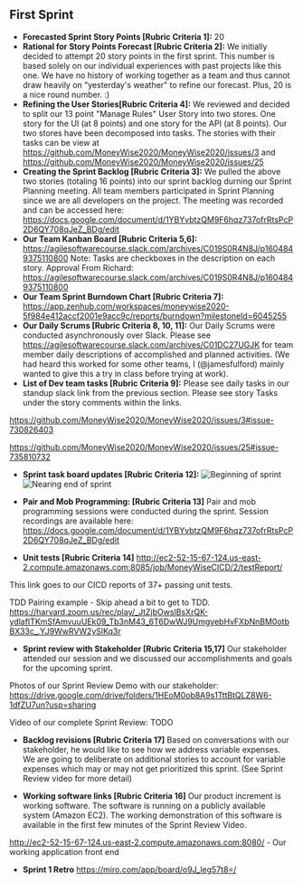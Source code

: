 ## First Sprint

- **Forecasted Sprint Story Points [Rubric Criteria 1]:** 20
- **Rational for Story Points Forecast [Rubric Criteria 2]:**  We initially decided to attempt 20 story points in the first sprint.  This number is based solely on our individual experiences with past projects like this one.  We have no history of working together as a team and thus cannot draw heavily on "yesterday's weather" to refine our forecast.  Plus, 20 is a nice round number. :)
- **Refining the User Stories[Rubric Criteria 4]:** We reviewed and decided to split our 13 point "Manage Rules" User Story into two stores.  One story for the UI (at 8 points) and one story for the API (at 8 points).  Our two stores have been decomposed into tasks.  The stories with their tasks can be view at  https://github.com/MoneyWise2020/MoneyWise2020/issues/3 and https://github.com/MoneyWise2020/MoneyWise2020/issues/25
- **Creating the Sprint Backlog [Rubric Criteria 3]:** We pulled the above two stories (totaling 16 points) into our sprint backlog durning our Sprint Planning meeting.  All team members participated in Sprint Planning since we are all developers on the project.  The meeting was recorded and can be accessed here: https://docs.google.com/document/d/1YBYvbtzQM9F6hqz737ofrRtsPcP2D6QY708qJeZ_BDg/edit
- **Our Team Kanban Board [Rubric Criteria 5,6]:** https://agilesoftwarecourse.slack.com/archives/C019S0R4N8J/p1604849375110800
Note: Tasks are checkboxes in the description on each story.
Approval From Richard: https://agilesoftwarecourse.slack.com/archives/C019S0R4N8J/p1604849375110800
- **Our Team Sprint Burndown Chart [Rubric Criteria 7]:** https://app.zenhub.com/workspaces/moneywise2020-5f984e412accf2001e9acc9c/reports/burndown?milestoneId=6045255
- **Our Daily Scrums [Rubric Criteria 8, 10, 11]:** Our Daily Scrums were conducted asynchronously over Slack. Please see https://agilesoftwarecourse.slack.com/archives/C01DC27UGJK for team member daily descriptions of accomplished and planned activities. (We had heard this worked for some other teams, I (@jamesfulford) mainly wanted to give this a try in class before trying at work). 
- **List of Dev team tasks [Rubric Criteria 9]:** 
Please see daily tasks in our standup slack link from the previous section.
Please see story Tasks under the story comments within the links. 

https://github.com/MoneyWise2020/MoneyWise2020/issues/3#issue-730826403

https://github.com/MoneyWise2020/MoneyWise2020/issues/25#issue-735810732

- **Sprint task board updates [Rubric Criteria 12]:**
![Beginning of sprint](https://drive.google.com/uc?export=download&id=1UY8Mm-MnusL0Iyc2qRUWlAtV4FcvcAjx)
![Nearing end of sprint](https://drive.google.com/uc?export=download&id=1_t3UKimHYxCaML8ARX9ZdZaidLCfkszY)

- **Pair and Mob Programming: [Rubric Criteria 13]** Pair and mob programming sessions were conducted during the sprint.  Session recordings are available here: https://docs.google.com/document/d/1YBYvbtzQM9F6hqz737ofrRtsPcP2D6QY708qJeZ_BDg/edit 

- **Unit tests [Rubric Criteria 14]** http://ec2-52-15-67-124.us-east-2.compute.amazonaws.com:8085/job/MoneyWiseCICD/2/testReport/

This link goes to our CICD reports of 37+ passing unit tests.  

TDD Pairing example - Skip ahead a bit to get to TDD. 
https://harvard.zoom.us/rec/play/_JtZjbOwsIBsXrQK-ydlafITKmSfAmvuuUEk09_Tb3nM43_6T6DwWJ9UmgyebHvFXbNnBM0otbBX33c_.YJ9WwRVW2ySlKq3r

- **Sprint review with Stakeholder [Rubric Criteria 15,17]**
Our stakeholder attended our session and we discussed our accomplishments and goals for the upcoming sprint. 

Photos of our Sprint Review Demo with our stakeholder:
https://drive.google.com/drive/folders/1HEoM0ob8A9s1TttBtQLZ8W6-1dfZU7un?usp=sharing

Video of our complete Sprint Review:
TODO

- **Backlog revisions [Rubric Criteria 17]**
Based on conversations with our stakeholder, he would like to see how we address variable expenses. We are going to deliberate on additional stories to account for variable expenses which may or may not get prioritized this sprint. (See Sprint Review video for more detail)

- **Working software links [Rubric Criteria 16]**
Our product increment is working software. 
The software is running on a publicly available system (Amazon EC2).
The working demonstration of this software is available in the first few minutes of the Sprint Review Video. 

http://ec2-52-15-67-124.us-east-2.compute.amazonaws.com:8080/ - Our working application front end

- **Sprint 1 Retro**
https://miro.com/app/board/o9J_leg57t8=/


